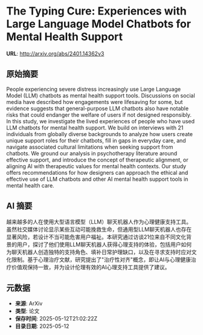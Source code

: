 # The Typing Cure: Experiences with Large Language Model Chatbots for Mental Health Support

**URL**: http://arxiv.org/abs/2401.14362v3

## 原始摘要

People experiencing severe distress increasingly use Large Language Model
(LLM) chatbots as mental health support tools. Discussions on social media have
described how engagements were lifesaving for some, but evidence suggests that
general-purpose LLM chatbots also have notable risks that could endanger the
welfare of users if not designed responsibly. In this study, we investigate the
lived experiences of people who have used LLM chatbots for mental health
support. We build on interviews with 21 individuals from globally diverse
backgrounds to analyze how users create unique support roles for their
chatbots, fill in gaps in everyday care, and navigate associated cultural
limitations when seeking support from chatbots. We ground our analysis in
psychotherapy literature around effective support, and introduce the concept of
therapeutic alignment, or aligning AI with therapeutic values for mental health
contexts. Our study offers recommendations for how designers can approach the
ethical and effective use of LLM chatbots and other AI mental health support
tools in mental health care.


## AI 摘要

越来越多的人在使用大型语言模型（LLM）聊天机器人作为心理健康支持工具。虽然社交媒体讨论显示某些互动可能挽救生命，但通用型LLM聊天机器人也存在显著风险，若设计不当可能危害用户福祉。本研究通过访谈21位来自不同文化背景的用户，探讨了他们使用LLM聊天机器人获得心理支持的体验，包括用户如何为聊天机器人创造独特的支持角色、填补日常护理缺口，以及在寻求支持时应对文化限制。基于心理治疗文献，研究提出了"治疗性对齐"概念，即让AI与心理健康治疗价值观保持一致，并为设计伦理有效的AI心理支持工具提供了建议。

## 元数据

- **来源**: ArXiv
- **类型**: 论文
- **保存时间**: 2025-05-12T21:02:22Z
- **目录日期**: 2025-05-12
